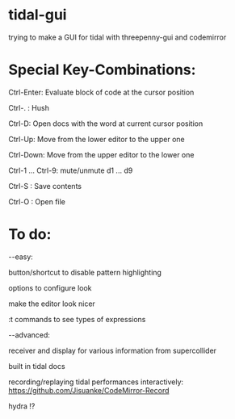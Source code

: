 # tidal-gui
trying to make a GUI for tidal with threepenny-gui and codemirror

# Special Key-Combinations:

Ctrl-Enter: Evaluate block of code at the cursor position

Ctrl-. : Hush

Ctrl-D: Open docs with the word at current cursor position

Ctrl-Up: Move from the lower editor to the upper one

Ctrl-Down: Move from the upper editor to the lower one

Ctrl-1 ... Ctrl-9: mute/unmute d1 ... d9

Ctrl-S : Save contents

Ctrl-O : Open file

# To do:

--easy:

button/shortcut to disable pattern highlighting

options to configure look

make the editor look nicer

:t commands to see types of expressions

--advanced:

receiver and display for various information from supercollider

built in tidal docs

recording/replaying tidal performances interactively:
https://github.com/Jisuanke/CodeMirror-Record

hydra !?
